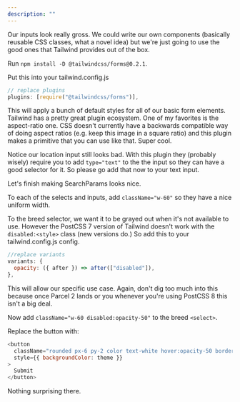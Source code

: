 ```yaml
---
description: ""
---
```


Our inputs look really gross. We could write our own components (basically reusable CSS classes, what a novel idea) but we're just going to use the good ones that Tailwind provides out of the box.

Run `npm install -D @tailwindcss/forms@0.2.1`.

Put this into your tailwind.config.js

```javascript
// replace plugins
plugins: [require("@tailwindcss/forms")],
```

This will apply a bunch of default styles for all of our basic form elements. Tailwind has a pretty great plugin ecosystem. One of my favorites is the aspect-ratio one. CSS doesn't currently have a backwards compatible way of doing aspect ratios (e.g. keep this image in a square ratio) and this plugin makes a primitive that you can use like that. Super cool.

Notice our location input still looks bad. With this plugin they (probably wisely) require you to add `type="text"` to the the input so they can have a good selector for it. So please go add that now to your text input.

Let's finish making SearchParams looks nice.

To each of the selects and inputs, add `className="w-60"` so they have a nice uniform width.

To the breed selector, we want it to be grayed out when it's not available to use. However the PostCSS 7 version of Tailwind doesn't work with the `disabled:<style>` class (new versions do.) So add this to your tailwind.config.js config.

```javascript
//replace variants
variants: {
  opacity: ({ after }) => after(["disabled"]),
},
```

This will allow our specific use case. Again, don't dig too much into this because once Parcel 2 lands or you whenever you're using PostCSS 8 this isn't a big deal.

Now add `className="w-60 disabled:opacity-50"` to the breed `<select>`.

Replace the button with:

```javascript
<button
  className="rounded px-6 py-2 color text-white hover:opacity-50 border-none"
  style={{ backgroundColor: theme }}
>
  Submit
</button>
```

Nothing surprising there.
